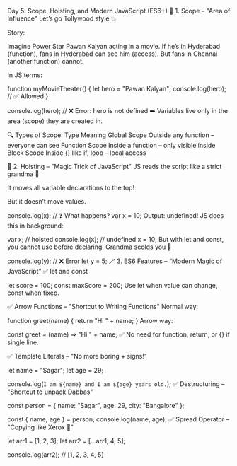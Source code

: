 Day 5: Scope, Hoisting, and Modern JavaScript (ES6+)
🧠 1. Scope – "Area of Influence"
Let’s go Tollywood style 💥

Story:

Imagine Power Star Pawan Kalyan acting in a movie. If he’s in Hyderabad (function), fans in Hyderabad can see him (access). But fans in Chennai (another function) cannot.

In JS terms:


function myMovieTheater() {
  let hero = "Pawan Kalyan";
  console.log(hero); // ✅ Allowed
}

console.log(hero); // ❌ Error: hero is not defined
➡️ Variables live only in the area (scope) they are created in.

🔍 Types of Scope:
Type	Meaning
Global Scope	Outside any function – everyone can see
Function Scope	Inside a function – only visible inside
Block Scope	Inside {} like if, loop – local access

🔀 2. Hoisting – "Magic Trick of JavaScript"
JS reads the script like a strict grandma 📜

It moves all variable declarations to the top!

But it doesn’t move values.

 
console.log(x); // ❓ What happens?
var x = 10;
Output: undefined!
JS does this in background:

 
var x;         // hoisted
console.log(x); // undefined
x = 10;
But with let and const, you cannot use before declaring. Grandma scolds you 😤

 
console.log(y); // ❌ Error
let y = 5;
🪄 3. ES6 Features – “Modern Magic of JavaScript”
✅ let and const
 
let score = 100;
const maxScore = 200;
Use let when value can change, const when fixed.

✅ Arrow Functions – "Shortcut to Writing Functions"
Normal way:

 
function greet(name) {
  return "Hi " + name;
}
Arrow way:

 
const greet = (name) => "Hi " + name;
✅ No need for function, return, or {} if single line.

✅ Template Literals – "No more boring + signs!"
 
let name = "Sagar";
let age = 29;

console.log(`I am ${name} and I am ${age} years old.`);
✅ Destructuring – "Shortcut to unpack Dabbas"
 
const person = {
  name: "Sagar",
  age: 29,
  city: "Bangalore"
};

const { name, age } = person;
console.log(name, age);
✅ Spread Operator – "Copying like Xerox 📄"
 
let arr1 = [1, 2, 3];
let arr2 = [...arr1, 4, 5];

console.log(arr2); // [1, 2, 3, 4, 5]
